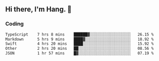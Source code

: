 ## Hi there, I'm Hang. 👋

### Coding

<!--START_SECTION:waka-->

```txt
TypeScript    7 hrs 8 mins    ██████▓░░░░░░░░░░░░░░░░░░   26.15 %
Markdown      5 hrs 9 mins    ████▓░░░░░░░░░░░░░░░░░░░░   18.92 %
Swift         4 hrs 20 mins   ████░░░░░░░░░░░░░░░░░░░░░   15.92 %
Other         2 hrs 20 mins   ██░░░░░░░░░░░░░░░░░░░░░░░   08.56 %
JSON          1 hr 57 mins    █▓░░░░░░░░░░░░░░░░░░░░░░░   07.19 %
```

<!--END_SECTION:waka-->
